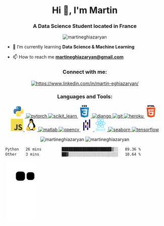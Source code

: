<h1 align="center">Hi 👋, I'm Martin</h1>
<h3 align="center">A Data Science Student located in France</h3>

<p align="center"> <img src="https://komarev.com/ghpvc/?username=martineghiazaryan&label=Profile%20views&color=0e75b6&style=flat" alt="martineghiazaryan" /> </p>


- 🌱 I’m currently learning **Data Science & Machine Learning**

- 📫 How to reach me **martineghiazaryan@gmail.com**

<h3 align="center">Connect with me:</h3>
<p align="center">
<a href="https://www.linkedin.com/in/martin-eghiazaryan/" target="blank"><img align="center" src="https://raw.githubusercontent.com/rahuldkjain/github-profile-readme-generator/master/src/images/icons/Social/linked-in-alt.svg" alt="https://www.linkedin.com/in/martin-eghiazaryan/" height="30" width="40" /></a>
</p>

<h3 align="center">Languages and Tools:</h3>
<p align="center"><a href="https://www.python.org" target="_blank" rel="noreferrer"> <img src="https://raw.githubusercontent.com/devicons/devicon/master/icons/python/python-original.svg" alt="python" width="40" height="40"/> </a>
  <a href="https://pytorch.org/" target="_blank" rel="noreferrer"> <img src="https://www.vectorlogo.zone/logos/pytorch/pytorch-icon.svg" alt="pytorch" width="40" height="40"/> </a><a href="https://scikit-learn.org/" target="_blank" rel="noreferrer"> <img src="https://upload.wikimedia.org/wikipedia/commons/0/05/Scikit_learn_logo_small.svg" alt="scikit_learn" width="40" height="40"/> </a><a href="https://www.w3schools.com/css/" target="_blank" rel="noreferrer"> <img src="https://raw.githubusercontent.com/devicons/devicon/master/icons/css3/css3-original-wordmark.svg" alt="css3" width="40" height="40"/> </a> <a href="https://www.djangoproject.com/" target="_blank" rel="noreferrer"> <img src="https://cdn.worldvectorlogo.com/logos/django.svg" alt="django" width="40" height="40"/> </a> <a href="https://git-scm.com/" target="_blank" rel="noreferrer"> <img src="https://www.vectorlogo.zone/logos/git-scm/git-scm-icon.svg" alt="git" width="40" height="40"/> </a> <a href="https://heroku.com" target="_blank" rel="noreferrer"> <img src="https://www.vectorlogo.zone/logos/heroku/heroku-icon.svg" alt="heroku" width="40" height="40"/> </a> <a href="https://www.w3.org/html/" target="_blank" rel="noreferrer"> <img src="https://raw.githubusercontent.com/devicons/devicon/master/icons/html5/html5-original-wordmark.svg" alt="html5" width="40" height="40"/> </a> <a href="https://developer.mozilla.org/en-US/docs/Web/JavaScript" target="_blank" rel="noreferrer"> <img src="https://raw.githubusercontent.com/devicons/devicon/master/icons/javascript/javascript-original.svg" alt="javascript" width="40" height="40"/> </a> <a href="https://www.linux.org/" target="_blank" rel="noreferrer"> <img src="https://raw.githubusercontent.com/devicons/devicon/master/icons/linux/linux-original.svg" alt="linux" width="40" height="40"/> </a> <a href="https://www.mathworks.com/" target="_blank" rel="noreferrer"> <img src="https://upload.wikimedia.org/wikipedia/commons/2/21/Matlab_Logo.png" alt="matlab" width="40" height="40"/> </a> <a href="https://opencv.org/" target="_blank" rel="noreferrer"> <img src="https://www.vectorlogo.zone/logos/opencv/opencv-icon.svg" alt="opencv" width="40" height="40"/> </a> <a href="https://pandas.pydata.org/" target="_blank" rel="noreferrer"> <img src="https://raw.githubusercontent.com/devicons/devicon/2ae2a900d2f041da66e950e4d48052658d850630/icons/pandas/pandas-original.svg" alt="pandas" width="40" height="40"/> </a> <a href="https://reactjs.org/" target="_blank" rel="noreferrer"> <img src="https://raw.githubusercontent.com/devicons/devicon/master/icons/react/react-original-wordmark.svg" alt="react" width="40" height="40"/> </a>  <a href="https://seaborn.pydata.org/" target="_blank" rel="noreferrer"> <img src="https://seaborn.pydata.org/_images/logo-mark-lightbg.svg" alt="seaborn" width="40" height="40"/> </a> <a href="https://www.tensorflow.org" target="_blank" rel="noreferrer"> <img src="https://www.vectorlogo.zone/logos/tensorflow/tensorflow-icon.svg" alt="tensorflow" width="40" height="40"/> </a> </p>

<p align="center">
  <img width='410px' src="https://github-readme-stats.vercel.app/api/top-langs?username=martineghiazaryan&show_icons=true&locale=en&layout=compact" alt="martineghiazaryan" />
  <img width='410px' src="https://github-readme-stats.vercel.app/api?username=martineghiazaryan&show_icons=true&locale=en" alt="martineghiazaryan" />
  <!---<img width='410px' src="https://github-readme-streak-stats.herokuapp.com/?user=martineghiazaryan&" alt="martineghiazaryan" />--->
</p> 

<!--START_SECTION:waka-->

```text
Python   26 mins         ██████████████████████▒░░   89.36 %
Other    3 mins          ██▓░░░░░░░░░░░░░░░░░░░░░░   10.64 %
```

<!--END_SECTION:waka-->


![Snake animation](https://github.com/martineghiazaryan/martineghiazaryan/blob/output/github-contribution-grid-snake.svg)
